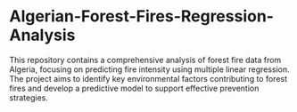 # Algerian-Forest-Fires-Regression-Analysis
This repository contains a comprehensive analysis of forest fire data from Algeria, focusing on predicting fire intensity using multiple linear regression. The project aims to identify key environmental factors contributing to forest fires and develop a predictive model to support effective prevention strategies.
